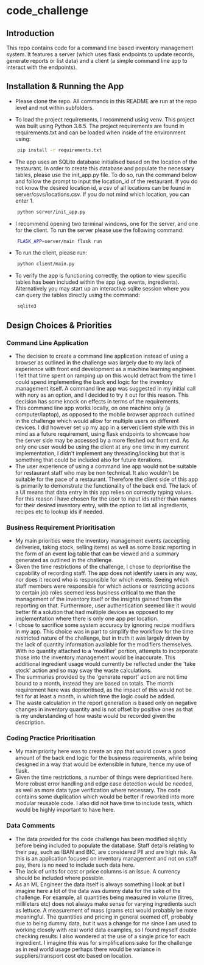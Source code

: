 # code_challenge

## Introduction

This repo contains code for a command line based inventory management system. It features a server (which uses flask endpoints to update records, generate reports or list data) and a client (a simple command line app to interact with the endpoints).


## Installation & Running the App

* Please clone the repo. All commands in this README are run at the repo level and not within subfolders.

* To load the project requirements, I recommend using venv. This project was built using Python 3.6.5. The project requirements are found in requirements.txt and can be loaded when inside of the environment using:

```sh
    pip install -r requirements.txt
```

* The app uses an SQLite database initialised based on the location of the restaurant. In order to create this database and populate the necessary tables, please use the init_app.py file. To do so, run the command below and follow the prompt to input the location_id of the restaurant. If you do not know the desired location id, a csv of all locations can be found in server/csvs/locations.csv. If you do not mind which location, you can enter 1.

```sh
    python server/init_app.py 
```
    

* I recommend opening two terminal windows, one for the server, and one for the client. To run the server please use the following command:

```sh
    FLASK_APP=server/main flask run
```
     
* To run the client, please run:

```sh
    python client/main.py 
```
    
* To verify the app is functioning correctly, the option to view specific tables has been included within the app (eg. events, ingredients). Alternatively you may start up an interactive sqlite session where you can query the tables directly using the command:
```sh
    sqlite3
```


## Design Choices & Priorities

### Command Line Application

* The decision to create a command line application instead of using a browser as outlined in the challenge was largely due to my lack of experience with front end development as a machine learning engineer. I felt that time spent on ramping up on this would detract from the time I could spend implementing the back end logic for the inventory management itself. A command line app was suggested in my initial call with nory as an option, and I decided to try it out for this reason. This decision has some knock on effects in terms of the requirements. 
* This command line app works locally, on one machine only (a computer/laptop), as opposed to the mobile browser approach outlined in the challenge which would allow for multiple users on different devices. I did however set up my app in a server/client style with this in mind as a future requirement, using flask endpoints to showcase how the server side may be accessed by a more fleshed out front end. As only one user would be using the client at any one time in my current implementation, I didn't implement any threading/locking but that is something that could be included also for future iterations.
* The user experience of using a command line app would not be suitable for restaurant staff who may be non technical. It also wouldn't be suitable for the pace of a restaurant. Therefore the client side of this app is primarily to demonstrate the functionality of the back end. The lack of a UI means that data entry in this app relies on correctly typing values. For this reason I have chosen for the user to input ids rather than names for their desired inventory entry, with the option to list all ingredients, recipes etc to lookup ids if needed.

### Business Requirement Prioritisation

* My main priorities were the inventory management events (accepting deliveries, taking stock, selling items) as well as some basic reporting in the form of an event log table that can be viewed and a summary generated as outlined in the challenge.
* Given the time restrictions of the challenge, I chose to deprioritise the capability of recording staff. The app does not identify users in any way, nor does it record who is responsible for which events. Seeing which staff members were responsible for which actions or restricting actions to certain job roles seemed less business critical to me than the management of the inventory itself or the insights gained from the reporting on that. Furthermore, user authentication seemed like it would better fit a solution that had multiple devices as opposed to my implementation where there is only one app per location.
* I chose to sacrifice some system accuracy by ignoring recipe modifiers in my app. This choice was in part to simplify the workflow for the time restricted nature of the challenge, but in truth it was largely driven by the lack of quantity information available for the modifiers themselves. With no quantity attached to a 'modifier' portion, attempts to incorporate those into the inventory management would be inaccurate. This additional ingredient usage would currently be reflected under the 'take stock' action and so may sway the waste calculations.
* The summaries provided by the 'generate report' action are not time bound to a month, instead they are based on totals. The month requirement here was deprioritised, as the impact of this would not be felt for at least a month, in which time the logic could be added.
* The waste calculation in the report generation is based only on negative changes in inventory quantity and is not offset by positive ones as that is my understanding of how waste would be recorded given the description.

### Coding Practice Prioritisation

* My main priority here was to create an app that would cover a good amount of the back end logic for the business requirements, while being designed in a way that would be extensible in future, hence my use of flask. 
* Given the time restrictions, a number of things were deprioritised here. More robust error handling and edge case detection would be needed, as well as more data type verification where necessary. The code contains some duplication which would be better if reworked into more modular reusable code. I also did not have time to include tests, which would be highly important to have here.

### Data Comments

* The data provided for the code challenge has been modified slightly before being included to populate the database. Staff details relating to their pay, such as IBAN and BIC, are considered PII and are high risk. As this is an application focused on inventory management and not on staff pay, there is no need to include such data here.
* The lack of units for cost or price columns is an issue. A currency should be included where possible.
* As an ML Engineer the data itself is always something I look at but I imagine here a lot of the data was dummy data for the sake of the challenge. For example, all quantities being measured in volume (litres, millileters etc) does not always make sense for varying ingredients such as lettuce. A measurement of mass (grams etc) would probably be more meaningful. The quantities and pricing in general seemed off, probably due to being dummy data, but it was a change for me since I am used to working closely with real world data examples, so I found myself double checking results. I also wondered at the use of a single price for each ingredient. I imagine this was for simplifications sake for the challenge as in real world usage perhaps there would be variance in suppliers/transport cost etc based on location.